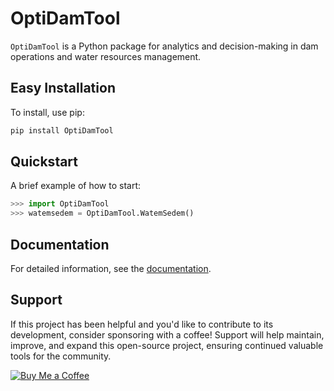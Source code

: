 # OptiDamTool

`OptiDamTool` is a Python package for analytics and decision-making in dam operations and water resources management.


## Easy Installation

To install, use pip:

```bash
pip install OptiDamTool
```


## Quickstart
A brief example of how to start:

```python
>>> import OptiDamTool
>>> watemsedem = OptiDamTool.WatemSedem()
```


## Documentation

For detailed information, see the [documentation](https://optidamtool.readthedocs.io/).

## Support

If this project has been helpful and you'd like to contribute to its development, consider sponsoring with a coffee! Support will help maintain, improve, and expand this open-source project, ensuring continued valuable tools for the community.


[![Buy Me a Coffee](https://img.shields.io/badge/☕_Buy_me_a_coffee-FFDD00?style=for-the-badge)](https://www.buymeacoffee.com/debasish_pal)



